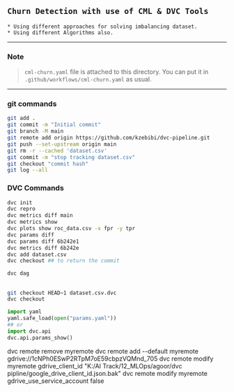 ## `Churn Detection with use of CML & DVC Tools `
    * Using different approaches for solving imbalancing dataset.
    * Using different Algorithms also.
-------------------
### Note
> `cml-churn.yaml` file is attached to this directory. You can put it in `.github/workflows/cml-churn.yaml` as usual.
------------------------
### git commands
```bash
git add .
git commit -m "Initial commit"
git branch -M main
git remote add origin https://github.com/kzebibi/dvc-pipeline.git
git push --set-upstream origin main
git rm -r --cached 'dataset.csv'
git commit -m "stop tracking dataset.csv"
git checkout "commit hash"
git log --all
```
### DVC Commands

```bash
dvc init
dvc repro
dvc metrics diff main
dvc metrics show
dvc plots show roc_data.csv -x fpr -y tpr
dvc params diff 
dvc params diff 6b242e1
dvc metrics diff 6b242e
dvc add dataset.csv
dvc checkout ## to return the commit 

dvc dag
```
## 
```bash
git checkout HEAD~1 dataset.csv.dvc
dvc checkout

```

```python
import yaml
yaml.safe_load(open("params.yaml"))
## or 
import dvc.api
dvc.api.params_show()

```


dvc remote remove myremote
dvc remote add --default myremote gdrive://1cNPh0ESwP2RTpM7oE59cbpzVQMnd_705
dvc remote modify myremote gdrive_client_id "K:/AI Track/12_MLOps/agoor/dvc pipline/google_drive_client_id.json.bak"
dvc remote modify myremote gdrive_use_service_account false